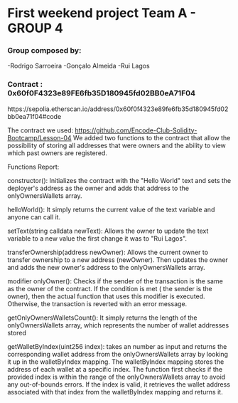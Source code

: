 <h1>﻿First weekend project Team A - GROUP 4</h1>

<h3>Group composed by:</h3>
-Rodrigo Sarroeira
-Gonçalo Almeida
-Rui Lagos

<h3>Contract : 0x60f0F4323e89FE6fb35D180945fd02BB0eA71F04</h3>
https://sepolia.etherscan.io/address/0x60f0f4323e89fe6fb35d180945fd02bb0ea71f04#code

The contract we used: https://github.com/Encode-Club-Solidity-Bootcamp/Lesson-04
We added two functions to the contract that allow the possibility of storing all addresses that were owners and the ability to view which past owners are registered.

Functions Report:

constructor(): Initializes the contract with the "Hello World" text and sets the deployer's address as the owner and adds that address to the onlyOwnersWallets array.

helloWorld(): It simply returns the current value of the text variable and anyone can call it.

setText(string calldata newText): Allows the owner to update the text variable to a new value the first change it was to "Rui Lagos".

transferOwnership(address newOwner): Allows the current owner to transfer ownership to a new address (newOwner). Then updates the owner and adds the new owner's address to the onlyOwnersWallets array.

modifier onlyOwner(): Checks if the sender of the transaction is the same as the owner of the contract. If the condition is met ( the sender is the owner), then the actual function that uses this modifier is executed. Otherwise, the transaction is reverted with an error message.

getOnlyOwnersWalletsCount(): It simply returns the length of the onlyOwnersWallets array, which represents the number of wallet addresses stored

getWalletByIndex(uint256 index): takes an number as input and returns the corresponding wallet address from the onlyOwnersWallets array by looking it up in the walletByIndex mapping. The walletByIndex mapping stores the address of each wallet at a specific index. The function first checks if the provided index is within the range of the onlyOwnersWallets array to avoid any out-of-bounds errors. If the index is valid, it retrieves the wallet address associated with that index from the walletByIndex mapping and returns it.
